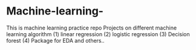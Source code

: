 # Machine-learning-
This is machine learning practice repo
Projects on different machine learning algorithm 
(1) linear regression 
(2) logistic regression 
(3) Decision forest 
(4) Package for EDA 
and others.. 
